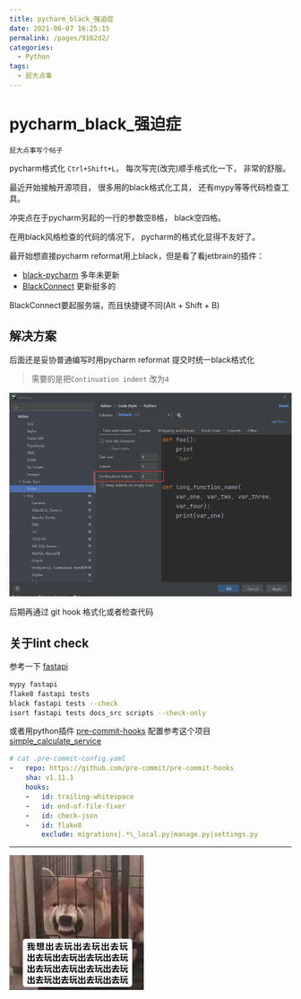```yaml
---
title: pycharm_black_强迫症
date: 2021-06-07 16:25:15
permalink: /pages/9162d2/
categories:
  - Python
tags:
  - 屁大点事
---
```

# pycharm_black_强迫症

`屁大点事写个帖子`

pycharm格式化 `Ctrl+Shift+L`，
每次写完(改完)顺手格式化一下，
非常的舒服。

最近开始接触开源项目，
很多用的black格式化工具，
还有mypy等等代码检查工具。

冲突点在于pycharm另起的一行的参数空8格，
black空四格。

在用black风格检查的代码的情况下，
pycharm的格式化显得不友好了。

最开始想直接pycharm reformat用上black，但是看了看jetbrain的插件：

* [black-pycharm](https://plugins.jetbrains.com/plugin/10563-black-pycharm) 多年未更新
* [BlackConnect](https://plugins.jetbrains.com/plugin/14321-blackconnect) 更新挺多的

BlackConnect要起服务端，而且快捷键不同(Alt + Shift + B)

## 解决方案

后面还是妥协普通编写时用pycharm reformat
提交时统一black格式化

> 需要的是把`Continuation indent` 改为`4`

![](../images/2021-06-07-16-37-02.png)

后期再通过 git hook 格式化或者检查代码

## 关于lint check

参考一下 [fastapi](https://github.com/tiangolo/fastapi.git)

``` bash
mypy fastapi
flake8 fastapi tests
black fastapi tests --check
isort fastapi tests docs_src scripts --check-only
```

或者用python插件 [pre-commit-hooks](https://github.com/harvardfly/simple_calculate_service/blob/master/.pre-commit-config.yaml)
配置参考这个项目 [simple_calculate_service](https://github.com/harvardfly/simple_calculate_service/blob/master/.pre-commit-config.yaml)

``` yaml
# cat .pre-commit-config.yaml
-   repo: https://github.com/pre-commit/pre-commit-hooks
    sha: v1.11.1
    hooks:
    -   id: trailing-whitespace
    -   id: end-of-file-fixer
    -   id: check-json
    -   id: flake8
        exclude: migrations|.*\_local.py|manage.py|settings.py
```

---

![](../images/2021-06-07-16-40-22.png)
